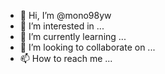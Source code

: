 - 👋 Hi, I’m @mono98yw
- 👀 I’m interested in ...
- 🌱 I’m currently learning ...
- 💞️ I’m looking to collaborate on ...
- 📫 How to reach me ...

<!---
mono98yw/mono98yw is a ✨ special ✨ repository because its `README.md` (this file) appears on your GitHub profile.
You can click the Preview link to take a look at your changes.
--->
